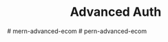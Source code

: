 <h1 align="center">Advanced Auth </h1>
#   m e r n - a d v a n c e d - e c o m  
 #   p e r n - a d v a n c e d - e c o m  
 